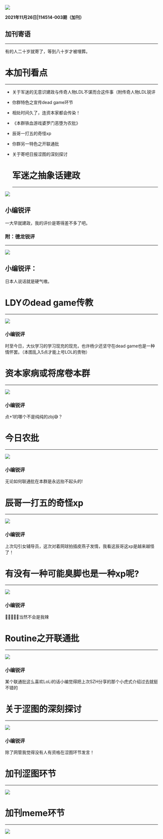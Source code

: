 ![](title.jpg)

**2021年11月26日|114514-003期（加刊）**



## 加刊寄语

------

有的人二十岁就寄了，等到八十岁才被埋葬。

# 本加刊看点

------

- 关于军迷的无意识建政与传奇人物LDL不谋而合这件事（附传奇人物LDL锐评

- 你群特色之宣传dead game环节

- 相处时间久了，连资本家都会传染！

- 《本群铁血游戏婆罗门恶堕为农批》

- 辰哥一打五的奇怪xp 

- 你群另一特色之开联通批

- 关于寄吧日报涩图的深刻探讨

  # 军迷之抽象话建政

  ------

![](关于无意识建政.png)

## 小编锐评

一大早就建政，我的评价是寄得差不多了吧。

### 附：德龙锐评

------

![](资深建政人士ldl锐评xkj.jpg)

## 小编锐评：

日本人说话就是硬气嗷。

# LDYのdead game传教

------

![](关于deadgame这件事.png)

### 小编锐评

时至今日，大伙学习的学习现充的现充，也许杨少还坚守在dead game也是一种情怀罢。（本图乱入5点才能上号LOL的贵物）

# 资本家病或将席卷本群

------

![](资本家会传染！.png)

### 小编锐评

点+1的哪个不是纯纯的zbj😅？

# 今日农批

------

![](我超农.png)

### 小编锐评

无论如何联通批在本群是永远抬不起头的!

# 辰哥一打五的奇怪xp 

------

![](怎么有人喜欢网球拍插皮燕子啊流汗.png)

### 小编锐评

上次勾引女辅导员，这次对着网球拍插皮燕子发情，我看这辰哥这xp是越来越怪了！

# 有没有一种可能臭脚也是一种xp呢?

------

![](奇怪xp.png)

### 小编锐评

🥵🥵🥵🥵🥵当然不会是我辣

# Routine之开联通批

------

![](ltp能不能赶紧死.png)

### 小编锐评

某个联通批这么喜欢LoLi的话小编觉得把上次SZH分享的那个小虎式介绍过去就挺不错的

# 关于涩图的深刻探讨

------

![](本刊涩图模块.png)

### 小编锐评

除了网管我觉得没有人有资格在涩图环节发言！

# 加刊涩图环节

------

![](Cache_-3289049822ee3f58..jpg)



# 加刊meme环节

------

![](83a551acgy1gmkqpyhlhcj20go0b4mxh.jpg)
